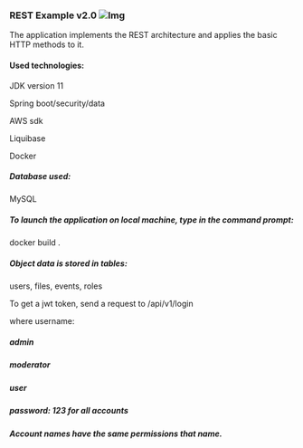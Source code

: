 ### REST Example v2.0 ![Img](https://www.travis-ci.com/taorusb/SpringRESTExample.svg?branch=master)

The application implements the REST architecture and applies the basic HTTP methods to it.

#### Used technologies:

JDK version 11

Spring boot/security/data

AWS sdk

Liquibase

Docker

##### Database used:
MySQL

##### To launch the application on local machine, type in the command prompt:

docker build .

##### Object data is stored in tables:
users, files, events, roles

To get a jwt token, send a request to /api/v1/login

where username:


##### admin


##### moderator


##### user 


##### password: 123 for all accounts

##### Account names have the same permissions that name.
